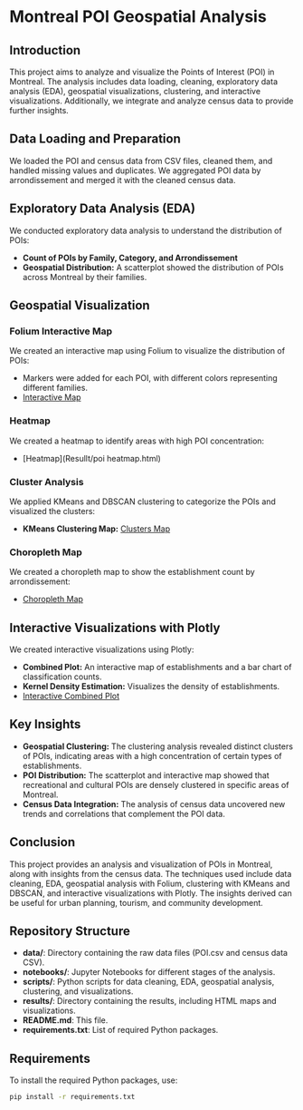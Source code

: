 # Montreal POI Geospatial Analysis

## Introduction

This project aims to analyze and visualize the Points of Interest (POI) in Montreal. The analysis includes data loading, cleaning, exploratory data analysis (EDA), geospatial visualizations, clustering, and interactive visualizations. Additionally, we integrate and analyze census data to provide further insights.

## Data Loading and Preparation

We loaded the POI and census data from CSV files, cleaned them, and handled missing values and duplicates. We aggregated POI data by arrondissement and merged it with the cleaned census data.

## Exploratory Data Analysis (EDA)

We conducted exploratory data analysis to understand the distribution of POIs:
- **Count of POIs by Family, Category, and Arrondissement**
- **Geospatial Distribution:** A scatterplot showed the distribution of POIs across Montreal by their families.

## Geospatial Visualization

### Folium Interactive Map

We created an interactive map using Folium to visualize the distribution of POIs:
- Markers were added for each POI, with different colors representing different families.
- [Interactive Map](https://github.com/Fatemeh-za/Montreal-POI-Geospatial/Resullt/montreal_establishments.html)

### Heatmap

We created a heatmap to identify areas with high POI concentration:
- [Heatmap](Resullt/poi heatmap.html)

### Cluster Analysis

We applied KMeans and DBSCAN clustering to categorize the POIs and visualized the clusters:
- **KMeans Clustering Map:** [Clusters Map](https://github.com/Fatemeh-za/Montreal-POI-Geospatial/Resullt/montreal_clusters.html)

### Choropleth Map

We created a choropleth map to show the establishment count by arrondissement:
- [Choropleth Map](https://github.com/Fatemeh-za/Montreal-POI-Geospatial/Resullt/visualizations/choropleth_map.png)

## Interactive Visualizations with Plotly

We created interactive visualizations using Plotly:
- **Combined Plot:** An interactive map of establishments and a bar chart of classification counts.
- **Kernel Density Estimation:** Visualizes the density of establishments.
- [Interactive Combined Plot](https://github.com/Fatemeh-za/Montreal-POI-Geospatial/Resullt/interactive_visualizations.html)

## Key Insights

- **Geospatial Clustering:** The clustering analysis revealed distinct clusters of POIs, indicating areas with a high concentration of certain types of establishments.
- **POI Distribution:** The scatterplot and interactive map showed that recreational and cultural POIs are densely clustered in specific areas of Montreal.
- **Census Data Integration:** The analysis of census data uncovered new trends and correlations that complement the POI data.

## Conclusion

This project provides an analysis and visualization of POIs in Montreal, along with insights from the census data. The techniques used include data cleaning, EDA, geospatial analysis with Folium, clustering with KMeans and DBSCAN, and interactive visualizations with Plotly. The insights derived can be useful for urban planning, tourism, and community development.

## Repository Structure

- **data/**: Directory containing the raw data files (POI.csv and census data CSV).
- **notebooks/**: Jupyter Notebooks for different stages of the analysis.
- **scripts/**: Python scripts for data cleaning, EDA, geospatial analysis, clustering, and visualizations.
- **results/**: Directory containing the results, including HTML maps and visualizations.
- **README.md**: This file.
- **requirements.txt**: List of required Python packages.

## Requirements

To install the required Python packages, use:

```sh
pip install -r requirements.txt

